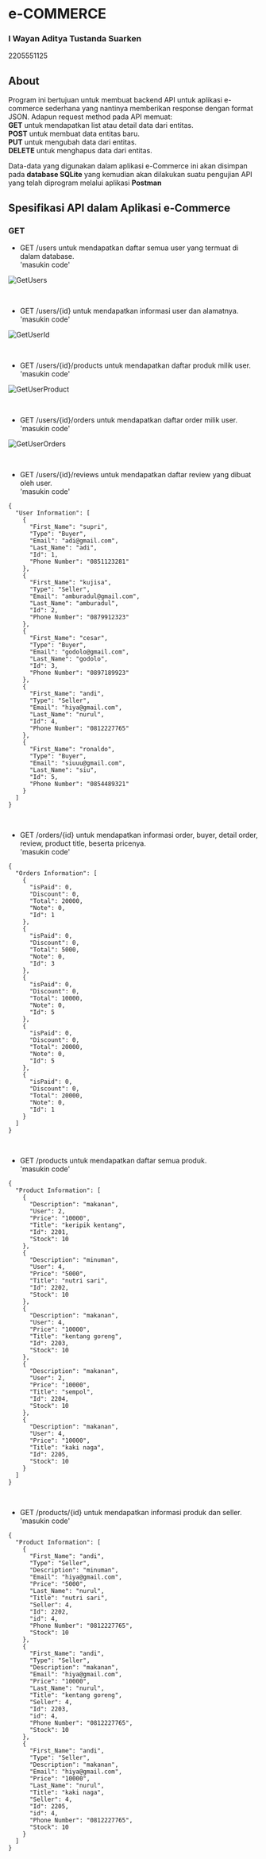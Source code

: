 # e-COMMERCE

### I Wayan Aditya Tustanda Suarken
2205551125

## About
Program ini bertujuan untuk membuat backend API untuk aplikasi e-commerce sederhana yang nantinya memberikan response dengan format JSON. Adapun request method pada API memuat: <br/>
**GET** untuk mendapatkan list atau detail data dari entitas. <br/>
**POST** untuk membuat data entitas baru. <br/>
**PUT** untuk mengubah data dari entitas. <br/>
**DELETE** untuk menghapus data dari entitas. <br/>

Data-data yang digunakan dalam aplikasi e-Commerce ini akan disimpan pada **database SQLite** yang kemudian akan dilakukan suatu pengujian API yang telah diprogram melalui aplikasi **Postman**

## Spesifikasi API dalam Aplikasi e-Commerce
### **GET**

- GET /users untuk mendapatkan daftar semua user yang termuat di dalam database. <br/>
  'masukin code'

![GetUsers](/image/GetAllUser.jpg"GetAllUser")

<br/>

- GET /users/{id} untuk mendapatkan informasi user dan alamatnya. <br/>
  'masukin code'

![GetUserId](/image/GetUserId.jpg"GetUserAdd")

<br/>

- GET /users/{id}/products untuk mendapatkan daftar produk milik user. <br/>
  'masukin code'

![GetUserProduct](/image/GetUserProduct.jpg"GetUserProduct")

<br/>

- GET /users/{id}/orders untuk mendapatkan daftar order milik user. <br/>
  'masukin code'

![GetUserOrders](/image/GetUserOrders.jpg"GetUserOrders")

<br/>

- GET /users/{id}/reviews untuk mendapatkan daftar review yang dibuat oleh user. <br/>
  'masukin code'

```
{
  "User Information": [
    {
      "First_Name": "supri",
      "Type": "Buyer",
      "Email": "adi@gmail.com",
      "Last_Name": "adi",
      "Id": 1,
      "Phone Number": "0851123281"
    },
    {
      "First_Name": "kujisa",
      "Type": "Seller",
      "Email": "amburadul@gmail.com",
      "Last_Name": "amburadul",
      "Id": 2,
      "Phone Number": "0879912323"
    },
    {
      "First_Name": "cesar",
      "Type": "Buyer",
      "Email": "godolo@gmail.com",
      "Last_Name": "godolo",
      "Id": 3,
      "Phone Number": "0897189923"
    },
    {
      "First_Name": "andi",
      "Type": "Seller",
      "Email": "hiya@gmail.com",
      "Last_Name": "nurul",
      "Id": 4,
      "Phone Number": "0812227765"
    },
    {
      "First_Name": "ronaldo",
      "Type": "Buyer",
      "Email": "siuuu@gmail.com",
      "Last_Name": "siu",
      "Id": 5,
      "Phone Number": "0854489321"
    }
  ]
}

```

<br/>

- GET /orders/{id} untuk mendapatkan informasi order, buyer, detail order, review, product title, beserta pricenya. <br/>
  'masukin code'

```agsl
{
  "Orders Information": [
    {
      "isPaid": 0,
      "Discount": 0,
      "Total": 20000,
      "Note": 0,
      "Id": 1
    },
    {
      "isPaid": 0,
      "Discount": 0,
      "Total": 5000,
      "Note": 0,
      "Id": 3
    },
    {
      "isPaid": 0,
      "Discount": 0,
      "Total": 10000,
      "Note": 0,
      "Id": 5
    },
    {
      "isPaid": 0,
      "Discount": 0,
      "Total": 20000,
      "Note": 0,
      "Id": 5
    },
    {
      "isPaid": 0,
      "Discount": 0,
      "Total": 20000,
      "Note": 0,
      "Id": 1
    }
  ]
}

```

<br/>

- GET /products untuk mendapatkan daftar semua produk. <br/>
  'masukin code'

```agsl
{
  "Product Information": [
    {
      "Description": "makanan",
      "User": 2,
      "Price": "10000",
      "Title": "keripik kentang",
      "Id": 2201,
      "Stock": 10
    },
    {
      "Description": "minuman",
      "User": 4,
      "Price": "5000",
      "Title": "nutri sari",
      "Id": 2202,
      "Stock": 10
    },
    {
      "Description": "makanan",
      "User": 4,
      "Price": "10000",
      "Title": "kentang goreng",
      "Id": 2203,
      "Stock": 10
    },
    {
      "Description": "makanan",
      "User": 2,
      "Price": "10000",
      "Title": "sempol",
      "Id": 2204,
      "Stock": 10
    },
    {
      "Description": "makanan",
      "User": 4,
      "Price": "10000",
      "Title": "kaki naga",
      "Id": 2205,
      "Stock": 10
    }
  ]
}

```


<br/>

- GET /products/{id} untuk mendapatkan informasi produk dan seller. <br/>
  'masukin code'

```agsl
{
  "Product Information": [
    {
      "First_Name": "andi",
      "Type": "Seller",
      "Description": "minuman",
      "Email": "hiya@gmail.com",
      "Price": "5000",
      "Last_Name": "nurul",
      "Title": "nutri sari",
      "Seller": 4,
      "Id": 2202,
      "id": 4,
      "Phone Number": "0812227765",
      "Stock": 10
    },
    {
      "First_Name": "andi",
      "Type": "Seller",
      "Description": "makanan",
      "Email": "hiya@gmail.com",
      "Price": "10000",
      "Last_Name": "nurul",
      "Title": "kentang goreng",
      "Seller": 4,
      "Id": 2203,
      "id": 4,
      "Phone Number": "0812227765",
      "Stock": 10
    },
    {
      "First_Name": "andi",
      "Type": "Seller",
      "Description": "makanan",
      "Email": "hiya@gmail.com",
      "Price": "10000",
      "Last_Name": "nurul",
      "Title": "kaki naga",
      "Seller": 4,
      "Id": 2205,
      "id": 4,
      "Phone Number": "0812227765",
      "Stock": 10
    }
  ]
}

```